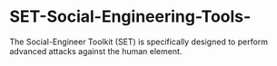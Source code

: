 # SET-Social-Engineering-Tools-
The Social-Engineer Toolkit (SET) is specifically designed to perform advanced attacks against the human element.
